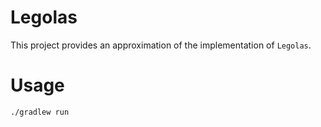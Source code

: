 # Legolas

This project provides an approximation of the implementation of `Legolas`.

# Usage

    ./gradlew run
